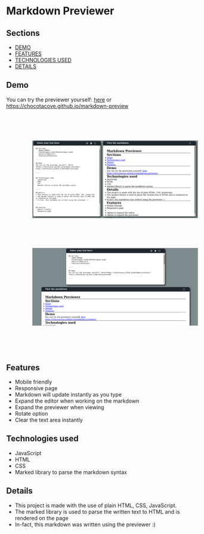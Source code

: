 # Markdown Previewer

## Sections
 - [DEMO](#demo)
 - [FEATURES](#features)
 - [TECHNOLOGIES USED](#technologies-used)
 - [DETAILS](#details)

## Demo
You can try the previewer yourself: [here](https://chocotacove.github.io/markdown-preview)  or
https://chocotacove.github.io/markdown-preview
<div style="display: flex;flex-wrap:wrap; padding: 30px;">
<img alt="demo" style="margin: 20px; padding: 20px;width: 600px" src="./img/demo1.png">
<img alt="demo" style="margin: 20px; padding: 20px;width: 600px" src="./img/demo2.png">
</div>

## Features
- Mobile friendly
- Responsive page
- Markdown will update instantly as you type
- Expand the editor when working on the markdown
- Expand the previewer when viewing
- Rotate option
- Clear the text area instantly

## Technologies used
- JavaScript
- HTML
- CSS
- Marked library to parse the markdown syntax

## Details
* This project is made with the use of plain HTML, CSS, JavaScript.
* The marked library is used to parse the written text to HTML and is rendered on the page
* In-fact, this markdown was written using the previewer :)
